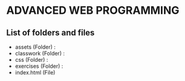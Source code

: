 # ADVANCED WEB PROGRAMMING

## List of folders and files

- assets (Folder) :
- classwork (Folder) :
- css (Folder) :
- exercises (Folder) :
- index.html (File)
